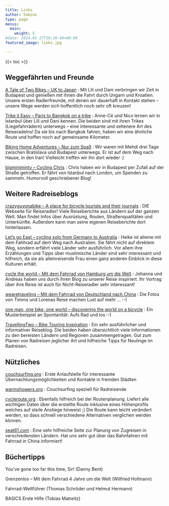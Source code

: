 ```yaml
---
title: Links
author: Sabine
type: page
menus: 
  main:
    weight: 5
#date: 2014-01-27T10:20:48+00:00
featured_image: links.jpg

---
```

{{< toc >}}

## Weggefährten und Freunde

[A Tale of Two Bikes – UK to Japan](http://ataleoftwobikes.weebly.com)
:   Mit Lili und Dani verbringen wir Zeit in Budapest und genießen mit ihnen die Fahrt durch Ungarn und Kroatien. Unsere ersten Radlerfreunde, mit denen wir dauerhaft in Kontakt stehen &#8211; unsere Wege werden sich hoffentlich noch sehr oft kreuzen!

[Trike it Easy – Paris to Bangkok on a trike](http://en.trikeiteasy.com "en.trikeiteasy.com")
:   Anne-Cé und Nico lernen wir in Istanbul über Lili und Dani kennen. Die beiden sind mit ihren Trikes (Liegefahrrädern) unterwegs &#8211; eine interessante und seltenere Art des Reiseradelns! Da sie bis nach Bangkok fahren, haben wir eine ähnliche Route und hoffen noch auf gemeinsame Kilometer.

[Biking Home Adventures – Nur zum Spaß](https://www.facebook.com/pages/Biking-Home-Adventures/1463512383867118)
:   Wir waren mit Mehdi drei Tage zwischen Bratislava und Budapest unterwegs. Er ist auf dem Weg nach Hause, in den Iran! Vielleicht treffen wir ihn dort wieder :)

[bigminiminty – Cycling Chris](http://bigminiminty.wordpress.com "bigminiminty - Cycling Chris")
:   Chris haben wir in Budapest per Zufall auf der Straße getroffen. Er fährt von Istanbul nach London, um Spenden zu sammeln. Humorvoll geschriebener Blog!

## Weitere Radreiseblogs

[crazyguyonabike – A place for bicycle tourists and their journals](http://www.crazyguyonabike.com "crazyguyonabike.com")
:   DIE Webseite für Reiseradler! Viele Reiseberichte aus Ländern auf der ganzen Welt. Man findet Infos über Ausrüstung, Routen, Straßenqualitäten und Unterkünfte. Außerdem kann man seine eigenen Reiseberichte dort hinterlassen.

[Let’s go East – cycling solo from Germany to Australia](http://www.pushbikegirl.com "pushbikegirl.com")
:   Heike ist alleine mit dem Fahhrad auf dem Weg nach Australien. Sie fährt nicht auf direktem Weg, sondern erfährt viele Länder sehr ausführlich. Vor allem ihre Erzählungen und Tipps über muslimische Länder sind sehr interessant und hilfreich, da sie als alleinreisende Frau einen ganz anderen Einblick in diese Kulturen erhält.

[cycle the world – Mit dem Fahrrad von Hamburg um die Welt](http://cycle-the-world.de/ "cycle-the-world.de")
:   Johanna und Andreas haben uns durch ihren Blog zu unserer Reise inspiriert. Ihr Vortrag über ihre Reise ist auch für Nicht-Reiseradler sehr interessant!

[wearetraveling – Mit dem Fahrrad von Deutschland nach China](http://wearetraveling.de/ "wearetraveling.de/")
:   Die Fotos von Timms und Lorenas Reise machen Lust auf mehr &#8230; :-)

[one man, one bike, one world – discovering the world on a bicycle](http://www.onemanonebikeoneworld.com/ "onemanonebikeoneworld.com/")
:   Ein Musterbeispiel an Spontanität: Aufs Rad und los :-)

[TravellingTwo – Bike Touring Inspiration](http://www.travellingtwo.com "travellingtwo.com")
:   Ein sehr ausführlicher und informativer Reiseblog. Die beiden haben übersichtlich viele Informationen zu den bereisten Ländern und Regionen zusammengetragen. Gut zum Planen von Radreisen jeglicher Art und hilfreiche Tipps für Neulinge im Radreisen.

## Nützliches

[couchsurfing.org](https://www.couchsurfing.org "couchsurfing.org")
:   Erste Anlaufstelle für interessante Übernachtungsmöglichkeiten und Kontakte in fremden Städten

[warmshowers.org](https://www.warmshowers.org "warmshowers.org")
:   Couchsurfing speziell für Radreisende

[cycleroute.org](http://www.cycleroute.org "cycleroute.org")
:   Ebenfalls hilfreich bei der Routenplanung. Liefert alle wichtigen Daten über die erstellte Route inklusive eines Höhenprofils welches auf steile Anstiege hinweist ;) Die Route kann leicht verändert werden, so dass schnell verschiedene Alternativen verglichen werden können.

[seat61.com](http://www.seat61.com "seat61.com")
:   Eine sehr hilfreiche Seite zur Planung von Zugreisen in verschiedensten Ländern. Hat uns sehr gut über das Bahnfahren mit Fahrrad in China informiert!

## Büchertipps

You&#8217;ve gone too far this time, Sir! (Danny Bent)

Grenzenlos &#8211; Mit dem Fahrrad 4 Jahre um die Welt (Wilfried Hofmann)

Fahrrad-Weltführer (Thomas Schröder und Helmut Hermann)

BASICS Erste Hilfe (Tobias Matreitz)